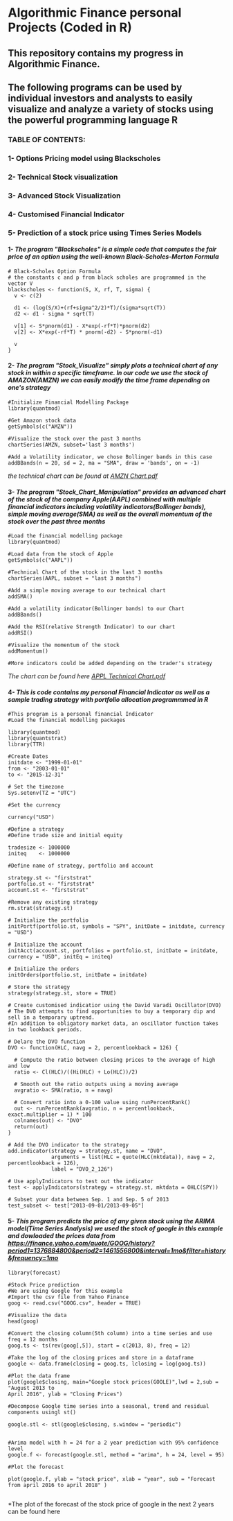 
# Algorithmic Finance personal Projects (Coded in R)
## This repository contains  my progress in Algorithmic Finance. 
## The following programs can be used by individual investors and analysts to easily visualize and analyze a variety of stocks using the powerful programming language R

### TABLE OF CONTENTS:

### 1- Options Pricing model using Blackscholes
### 2- Technical Stock visualization 
### 3- Advanced Stock Visualization
### 4- Customised Financial Indicator
### 5- Prediction of a stock price using Times Series Models

#### 1- *The program "Blackscholes" is a simple code that computes the fair price of an option using the well-known Black-Scholes-Merton Formula*
```
# Black-Scholes Option Formula
# the constants c and p from black scholes are programmed in the vector V
blackscholes <- function(S, X, rf, T, sigma) {
  v <- c(2)
  
  d1 <- (log(S/X)+(rf+sigma^2/2)*T)/(sigma*sqrt(T))
  d2 <- d1 - sigma * sqrt(T)
  
  v[1] <- S*pnorm(d1) - X*exp(-rf*T)*pnorm(d2)
  v[2] <- X*exp(-rf*T) * pnorm(-d2) - S*pnorm(-d1)
  
  v
}

```
#### 2- *The  program "Stock_Visualize" simply plots a technical chart of any stock in within a specific timeframe. In our code we use the stock of AMAZON(AMZN) we can easily modify the time frame depending on one's strategy*
```
#Initialize Financial Modelling Package
library(quantmod)

#Get Amazon stock data 
getSymbols(c("AMZN"))

#Visualize the stock over the past 3 months
chartSeries(AMZN, subset='last 3 months')

#Add a Volatility indicator, we chose Bollinger bands in this case
addBBands(n = 20, sd = 2, ma = "SMA", draw = 'bands', on = -1)
```
*the technical chart can be found at [AMZN Chart.pdf](https://github.com/JKEVIN2010/JKEVIN2010.github.io/files/1254693/AMZN.Chart.pdf)*

#### 3- *The program "Stock_Chart_Manipulation" provides an advanced chart of the stock of the company Apple(AAPL) combined with multiple financial indicators including volatility indicators(Bollinger bands), simple moving average(SMA) as well as the overall momentum of the stock over the past three months*

```
#Load the financial modelling package
library(quantmod)

#Load data from the stock of Apple
getSymbols(c("AAPL"))

#Technical Chart of the stock in the last 3 months
chartSeries(AAPL, subset = "last 3 months")

#Add a simple moving average to our technical chart
addSMA()

#Add a volatility indicator(Bollinger bands) to our Chart
addBBands()

#Add the RSI(relative Strength Indicator) to our chart
addRSI()

#Visualize the momentum of the stock
addMomentum()

#More indicators could be added depending on the trader's strategy
```

*The chart can be found here [APPL Technical Chart.pdf](https://github.com/JKEVIN2010/JKEVIN2010.github.io/files/1254982/APPL.Technical.Chart.pdf)*

#### 4- *This is code contains my personal Financial Indicator as well as a sample trading strategy with portfolio allocation programmmed in R*
```
#This program is a personal financial Indicator
#Load the financial modelling packages

library(quantmod)
library(quantstrat)
library(TTR)

#Create Dates
initdate <- "1999-01-01"
from <- "2003-01-01"
to <- "2015-12-31"

# Set the timezone
Sys.setenv(TZ = "UTC")

#Set the currency

currency("USD")

#Define a strategy
#Define trade size and initial equity

tradesize <- 1000000
initeq    <- 1000000

#Define name of strategy, portfolio and account

strategy.st <- "firststrat"
portfolio.st <- "firststrat"
account.st <- "firststrat"

#Remove any existing strategy
rm.strat(strategy.st)

# Initialize the portfolio
initPortf(portfolio.st, symbols = "SPY", initDate = initdate, currency = "USD")

# Initialize the account
initAcct(account.st, portfolios = portfolio.st, initDate = initdate, currency = "USD", initEq = initeq)

# Initialize the orders
initOrders(portfolio.st, initDate = initdate)

# Store the strategy
strategy(strategy.st, store = TRUE)

# Create customised indicatior using the David Varadi Oscillator(DVO)
# The DVO attempts to find opportunities to buy a temporary dip and sell in a temporary uptrend. 
#In addition to obligatory market data, an oscillator function takes in two lookback periods.

# Delare the DVO function
DVO <- function(HLC, navg = 2, percentlookback = 126) {
  
  # Compute the ratio between closing prices to the average of high and low
  ratio <- Cl(HLC)/((Hi(HLC) + Lo(HLC))/2)
  
  # Smooth out the ratio outputs using a moving average
  avgratio <- SMA(ratio, n = navg)
  
  # Convert ratio into a 0-100 value using runPercentRank()
  out <- runPercentRank(avgratio, n = percentlookback, exact.multiplier = 1) * 100
  colnames(out) <- "DVO"
  return(out)
}

# Add the DVO indicator to the strategy
add.indicator(strategy = strategy.st, name = "DVO", 
              arguments = list(HLC = quote(HLC(mktdata)), navg = 2, percentlookback = 126),
              label = "DVO_2_126")

# Use applyIndicators to test out the indicator
test <- applyIndicators(strategy = strategy.st, mktdata = OHLC(SPY))

# Subset your data between Sep. 1 and Sep. 5 of 2013
test_subset <- test["2013-09-01/2013-09-05"]

```

#### 5- *This program predicts the price of any given stock using the ARIMA model(Time Series Analysis) we used the stock of google in this example and dowloaded the prices data from https://finance.yahoo.com/quote/GOOG/history?period1=1376884800&period2=1461556800&interval=1mo&filter=history&frequency=1mo*

```
library(forecast)

#Stock Price prediction
#We are using Google for this example
#Import the csv file from Yahoo Finance
goog <- read.csv("GOOG.csv", header = TRUE)

#Visualize the data
head(goog)

#Convert the closing column(5th column) into a time series and use freq = 12 months
goog.ts <- ts(rev(goog[,5]), start = c(2013, 8), freq = 12)

#Take the log of the closing prices and store in a dataframe
google <- data.frame(closing = goog.ts, lclosing = log(goog.ts))

#Plot the data frame 
plot(google$closing, main="Google stock prices(GOOLE)",lwd = 2,sub = "August 2013 to
April 2016", ylab = "Closing Prices")

#Decompose Google time series into a seasonal, trend and residual components usingl st()

google.stl <- stl(google$closing, s.window = "periodic")


#Arima model with h = 24 for a 2 year prediction with 95% confidence level
google.f <- forecast(google.stl, method = "arima", h = 24, level = 95)

#Plot the forecast

plot(google.f, ylab = "stock price", xlab = "year", sub = "Forecast from april 2016 to april 2018" )


```
*The plot of the forecast of the stock price of google in the next 2 years can be found here 




